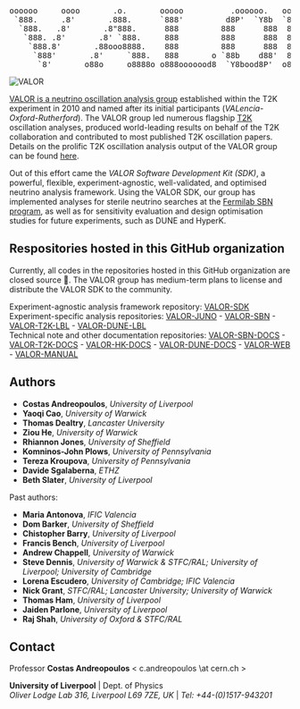 <pre>
oooooo     oooo       .o.       ooooo          .oooooo.   ooooooooo.         
 `888.     .8'       .888.      `888'         d8P'  `Y8b  `888   `Y88.       
  `888.   .8'       .8"888.      888         888      888  888   .d88'       
   `888. .8'       .8' `888.     888         888      888  888ooo88P'        
    `888.8'       .88ooo8888.    888         888      888  888`88b.          
     `888'       .8'     `888.   888       o `88b    d88'  888  `88b.        
      `8'       o88o     o8888o o888ooooood8  `Y8bood8P'  o888o  o888o     
</pre>

![VALOR](https://VALOR-fit.github.io/valor_nu_small_transparent.png)

[VALOR is a neutrino oscillation analysis group](https://valor.pp.rl.ac.uk) 
established within the T2K experiment in 2010 and named after its initial participants (*VALencia-Oxford-Rutherford*). 
The VALOR group led numerous flagship [T2K](https://t2k-experiment.org/) oscillation analyses, 
produced world-leading results on behalf of the T2K collaboration and contributed to most published T2K oscillation papers. 
Details on the prolific T2K oscillation analysis output of the VALOR group can be found [here](https://hep.ph.liv.ac.uk/~costasa/valor/#results_t2k).

Out of this effort came the *VALOR Software Development Kit (SDK)*, 
a powerful, flexible, experiment-agnostic, well-validated, and optimised neutrino analysis framework. 
Using the VALOR SDK, our group has implemented analyses for sterile neutrino searches at the [Fermilab SBN program](https://sbn.fnal.gov/),
as well as for sensitivity evaluation and design optimisation studies for future experiments, such as DUNE and HyperK.

## Respositories hosted in this GitHub organization

Currently, all codes in the repositories hosted in this GitHub organization are closed source :key:.
The VALOR group has medium-term plans to license and distribute the VALOR SDK to the community.

Experiment-agnostic analysis framework repository:
[VALOR-SDK](https://github.com/VALOR-fit/VALOR-SDK) <br />
Experiment-specific analysis repositories:
[VALOR-JUNO](https://github.com/VALOR-fit/VALOR-JUNO) -
[VALOR-SBN](https://github.com/VALOR-fit/VALOR-SBN) -
[VALOR-T2K-LBL](https://github.com/VALOR-fit/VALOR-T2K-LBL) -
[VALOR-DUNE-LBL](https://github.com/VALOR-fit/VALOR-DUNE-LBL) <br />
Technical note and other documentation repositories:
[VALOR-SBN-DOCS](https://github.com/VALOR-fit/VALOR-SBN-DOCS) -
[VALOR-T2K-DOCS](https://github.com/VALOR-fit/VALOR-T2K-DOCS) -
[VALOR-HK-DOCS](https://github.com/VALOR-fit/VALOR-HK-DOCS) -
[VALOR-DUNE-DOCS](https://github.com/VALOR-fit/VALOR-DUNE-DOCS) -
[VALOR-WEB](https://github.com/VALOR-fit/VALOR-WEB) -
[VALOR-MANUAL](https://github.com/VALOR-fit/VALOR-MANUAL)

## Authors

* **Costas Andreopoulos**, *University of Liverpool*
* **Yaoqi Cao**, *University of Warwick*
* **Thomas Dealtry**, *Lancaster University*
* **Ziou He**, *University of Warwick*
* **Rhiannon Jones**, *University of Sheffield*
* **Komninos-John Plows**, *University of Pennsylvania*
* **Tereza Kroupova**, *University of Pennsylvania*
* **Davide Sgalaberna**, *ETHZ*
* **Beth Slater**, *University of Liverpool*

Past authors:

* **Maria Antonova**, *IFIC Valencia*
* **Dom Barker**, *University of Sheffield*
* **Chistopher Barry**, *University of Liverpool*
* **Francis Bench**, *University of Liverpool*
* **Andrew Chappell**, *University of Warwick*
* **Steve Dennis**, *University of Warwick & STFC/RAL; University of Liverpool; University of Cambridge*
* **Lorena Escudero**, *University of Cambridge; IFIC Valencia*
* **Nick Grant**, *STFC/RAL; Lancaster University; University of Warwick*
* **Thomas Ham**, *University of Liverpool*
* **Jaiden Parlone**, *University of Liverpool*
* **Raj Shah**, *University of Oxford & STFC/RAL*

## Contact

Professor **Costas Andreopoulos** < c.andreopoulos \at cern.ch >
 
**University of Liverpool** | Dept. of Physics <br>
*Oliver Lodge Lab 316, Liverpool L69 7ZE, UK* | *Tel: +44-(0)1517-943201* <br>


<!--

**Here are some ideas to get you started:**

🙋‍♀️ A short introduction - what is your organization all about?
🌈 Contribution guidelines - how can the community get involved?
👩‍💻 Useful resources - where can the community find your docs? Is there anything else the community should know?
🍿 Fun facts - what does your team eat for breakfast?
🧙 Remember, you can do mighty things with the power of [Markdown](https://docs.github.com/github/writing-on-github/getting-started-with-writing-and-formatting-on-github/basic-writing-and-formatting-syntax)
-->
